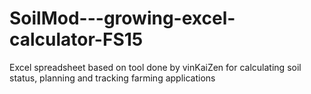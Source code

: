 # SoilMod---growing-excel-calculator-FS15
Excel spreadsheet based on tool done by vinKaiZen for calculating soil status, planning and tracking farming applications
